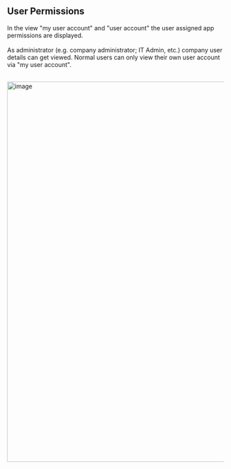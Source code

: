 ## User Permissions

In the view "my user account" and "user account" the user assigned app permissions are displayed.  
<br>
As administrator (e.g. company administrator; IT Admin, etc.) company user details can get viewed.
Normal users can only view their own user account via "my user account".

<br>

<img width="882" alt="image" src="https://user-images.githubusercontent.com/94133633/210905735-2ceb54fc-5600-457b-983c-27ac99da537b.png">
